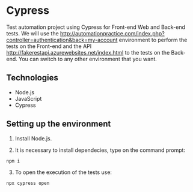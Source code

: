 # Cypress

Test automation project using Cypress for Front-end Web and Back-end tests. We will use the http://automationpractice.com/index.php?controller=authentication&back=my-account environment to perform the tests on the Front-end and the API http://fakerestapi.azurewebsites.net/index.html to the tests on the Back-end. You can switch to any other environment that you want.

## Technologies

- Node.js
- JavaScript
- Cypress

## Setting up the environment

1. Install Node.js.

2. It is necessary to install dependecies, type on the command prompt:
```
npm i
```
3. To open the execution of the tests use: 
```
npx cypress open
```
